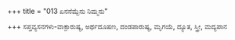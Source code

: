 +++
title = "013 ಏನನೆಮ್ಬೆನು ನಿಮ್ಮನು"

+++
ಸಪ್ತವ್ಯಸನಗಳು-ವಾಕ್ಪಾರುಷ್ಯ, ಅರ್ಥದೂಷಣ, ದಂಡಪಾರುಷ್ಯ, ಮೃಗಯೆ, ದ್ಯೂತ, ಸ್ತ್ರೀ, ಮದ್ಯಪಾನ